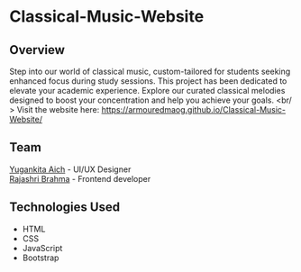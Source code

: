 # Classical-Music-Website

## Overview
Step into our world of classical music, custom-tailored for students seeking enhanced focus during study sessions.
This project has been dedicated to elevate your academic experience.
Explore our curated classical melodies designed to boost your concentration and help you achieve your goals.
<br/ >
Visit the website here: https://armouredmaog.github.io/Classical-Music-Website/

## Team
[Yugankita Aich](https://www.linkedin.com/in/yugankita-aich/) - UI/UX Designer
<br/>
[Rajashri Brahma](https://www.linkedin.com/in/rajashri44/) - Frontend developer
## Technologies Used
* HTML
* CSS
* JavaScript
* Bootstrap
